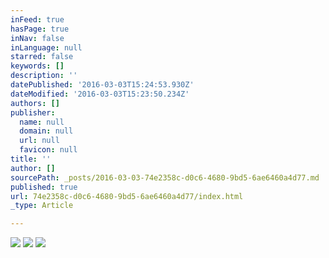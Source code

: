 ```yaml
---
inFeed: true
hasPage: true
inNav: false
inLanguage: null
starred: false
keywords: []
description: ''
datePublished: '2016-03-03T15:24:53.930Z'
dateModified: '2016-03-03T15:23:50.234Z'
authors: []
publisher:
  name: null
  domain: null
  url: null
  favicon: null
title: ''
author: []
sourcePath: _posts/2016-03-03-74e2358c-d0c6-4680-9bd5-6ae6460a4d77.md
published: true
url: 74e2358c-d0c6-4680-9bd5-6ae6460a4d77/index.html
_type: Article

---
```

![](https://the-grid-user-content.s3-us-west-2.amazonaws.com/71e0623a-6c77-46f8-8d85-4af80a21083a.jpg)
![](https://the-grid-user-content.s3-us-west-2.amazonaws.com/d2fbb68b-624e-4570-b3da-3960db538aed.jpg)
![](https://the-grid-user-content.s3-us-west-2.amazonaws.com/0ce5ef67-1341-4f27-947c-821c2a700895.jpg)
